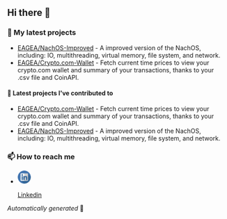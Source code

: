 ## Hi there 👋

### 🌱 My latest projects

- [EAGEA/NachOS-Improved](https://github.com/EAGEA/NachOS-Improved) - A improved version of the NachOS, including: IO, multithreading, virtual memory, file system, and network.
- [EAGEA/Crypto.com-Wallet](https://github.com/EAGEA/Crypto.com-Wallet) - Fetch current time prices to view your crypto.com wallet and summary of your transactions, thanks to your .csv file and CoinAPI.

#### 🔭 Latest projects I've contributed to

- [EAGEA/Crypto.com-Wallet](https://github.com/EAGEA/Crypto.com-Wallet) - Fetch current time prices to view your crypto.com wallet and summary of your transactions, thanks to your .csv file and CoinAPI.
- [EAGEA/NachOS-Improved](https://github.com/EAGEA/NachOS-Improved) - A improved version of the NachOS, including: IO, multithreading, virtual memory, file system, and network.

### 📫 How to reach me
- <a href="https://www.linkedin.com/in/emilien-aufauvre/">
     <img src="https://github.com/EAGEA/EAGEA/blob/main/res/linkedin.svg" width="30" height="30"/> 
     <p>Linkedin</p>
</a>

_Automatically generated_ 🤖
